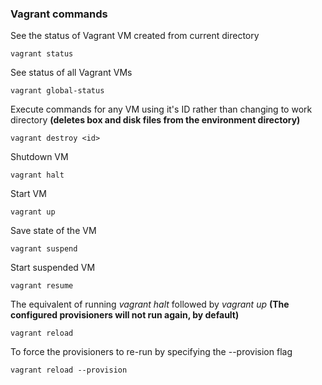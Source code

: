 ### Vagrant commands

See the status of Vagrant VM created from current directory

`vagrant status`

See status of all Vagrant VMs

`vagrant global-status`

Execute commands for any VM using it's ID rather than changing to work directory **(deletes box and disk files from the environment directory)**

`vagrant destroy <id>`

Shutdown VM

`vagrant halt`

Start VM

`vagrant up`

Save state of the VM

`vagrant suspend`

Start suspended VM

`vagrant resume`

The equivalent of running *vagrant halt* followed by *vagrant up* **(The configured provisioners will not run again, by default)**

`vagrant reload`

To force the provisioners to re-run by specifying the --provision flag

`vagrant reload --provision`



